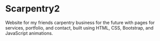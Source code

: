 # Scarpentry2
Website for my friends carpentry business for the future with pages for services, portfolio, and contact, built using HTML, CSS, Bootstrap, and JavaScript animations.
